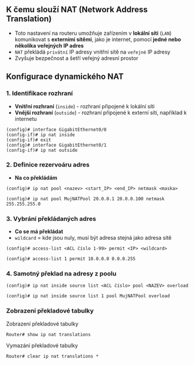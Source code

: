 ## K čemu slouží NAT (Network Address Translation)
- Toto nastavení na routeru umožňuje zařízením v **lokální síti** (`LAN`) komunikovat s **externími sítěmi**, jako je internet, pomocí **jedné nebo několika veřejných IP adres**
- `NAT` překládá `privátní` IP adresy vnitřní sítě na `veřejné` IP adresy
- Zvyšuje bezpečnost a šetří veřejný adresní prostor

## Konfigurace dynamického NAT

### 1. Identifikace rozhraní
- **Vnitřní rozhraní** (`inside`) - rozhraní připojené k lokální síti
- **Vnější rozhraní** (`outside`) - rozhraní připojené k externí síti, například k internetu

```
(config)# interface GigabitEthernet0/0
(config-if)# ip nat inside
(config-if)# exit
(config)# interface GigabitEthernet0/1
(config-if)# ip nat outside
```

### 2. Definice rezervoáru adres
- **Na co překládám**

```
(config)# ip nat pool <nazev> <start_IP> <end_IP> netmask <maska>

(config)# ip nat pool MujNATPool 20.0.0.1 20.0.0.100 netmask 255.255.255.0
```

### 3. Vybrání překládaných adres
- **Co se má překládat**
- `wildcard` = kde jsou nuly, musí být adresa stejná jako adresa sítě

```
(config)# access-list <ACL číslo 1-99> permit <IP> <wildcard>

(config)# access-list 1 permit 10.0.0.0 0.0.0.255
```

### 4. Samotný překlad na adresy z poolu

```
(config)# ip nat inside source list <ACL číslo> pool <NAZEV> overload

(config)# ip nat inside source list 1 pool MujNATPool overload
```

### Zobrazení překladové tabulky

Zobrazení překladové tabulky
```
Router# show ip nat translations
```

Vymazání překladové tabulky
```
Router# clear ip nat translations *
```


